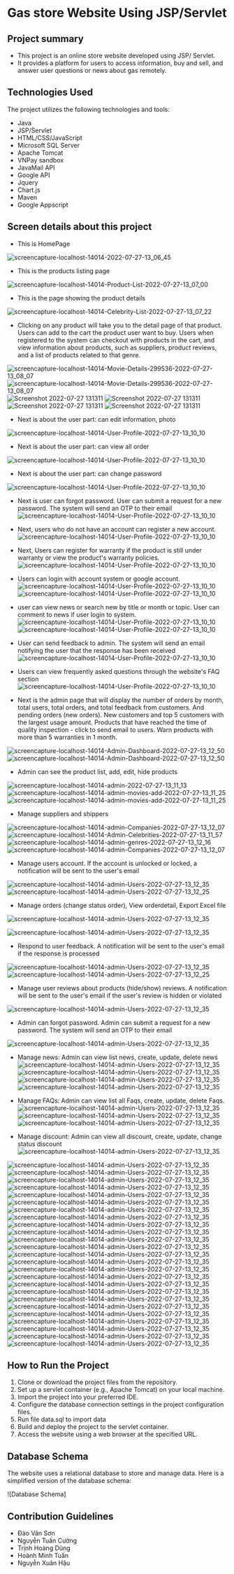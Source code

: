 # Gas store Website Using JSP/Servlet
## Project summary
- This project is an online store website developed using JSP/ Servlet. 
- It provides a platform for users to access information, buy and sell, and answer user questions or news about gas remotely.

## Technologies Used

The project utilizes the following technologies and tools:

- Java
- JSP/Servlet
- HTML/CSS/JavaScript
- Microsoft SQL Server
- Apache Tomcat
- VNPay sandbox
- JavaMail API
- Google API
- Jquery
- Chart.js
- Maven
- Google Appscript

## Screen details about this project

- This is HomePage

![screencapture-localhost-14014-2022-07-27-13_06_45](https://github.com/sowndv02/gas_store/blob/8427f935f77aa671a0bc125bb63097b69c5c182b/images/Web%20capture_3-8-2023_145231_localhost.jpeg)

- This is the products listing page

![screencapture-localhost-14014-Product-List-2022-07-27-13_07_00](https://github.com/sowndv02/gas_store/blob/8427f935f77aa671a0bc125bb63097b69c5c182b/images/Web%20capture_3-8-2023_15226_localhost.jpeg)

- This is the page showing the product details

![screencapture-localhost-14014-Celebrity-List-2022-07-27-13_07_22](https://github.com/sowndv02/gas_store/blob/8427f935f77aa671a0bc125bb63097b69c5c182b/images/Web%20capture_3-8-2023_15237_localhost.jpeg)

- Clicking on any product will take you to the detail page of that product. Users can add to the cart the product user want to buy. Users when registered to the system can checkout with products in the cart, and view information about products, such as suppliers, product reviews, and a list of products related to that genre.

![screencapture-localhost-14014-Movie-Details-299536-2022-07-27-13_08_07](https://github.com/sowndv02/gas_store/blob/4384586f709571ed0983ada4bdbb8cead275b436/images/Web%20capture_3-8-2023_195511_localhost.jpeg)
![screencapture-localhost-14014-Movie-Details-299536-2022-07-27-13_08_07](https://github.com/sowndv02/gas_store/blob/4384586f709571ed0983ada4bdbb8cead275b436/images/Web%20capture_3-8-2023_19551_localhost.jpeg)
![Screenshot 2022-07-27 131311](https://github.com/sowndv02/gas_store/blob/4384586f709571ed0983ada4bdbb8cead275b436/images/Screenshot%202023-08-03%20152403.png)
![Screenshot 2022-07-27 131311](https://github.com/sowndv02/gas_store/blob/25f9cd5e22eaf5212413c74bead718cef90bda47/images/Web%20capture_3-8-2023_15268_localhost.jpeg)
![Screenshot 2022-07-27 131311](https://github.com/sowndv02/gas_store/blob/25f9cd5e22eaf5212413c74bead718cef90bda47/images/Web%20capture_3-8-2023_152624_localhost.jpeg)
![Screenshot 2022-07-27 131311](https://github.com/sowndv02/gas_store/blob/25f9cd5e22eaf5212413c74bead718cef90bda47/images/Web%20capture_3-8-2023_152641_sandbox.vnpayment.vn.jpeg)

- Next is about the user part: can edit information, photo

![screencapture-localhost-14014-User-Profile-2022-07-27-13_10_10](https://github.com/sowndv02/gas_store/blob/4384586f709571ed0983ada4bdbb8cead275b436/images/Web%20capture_3-8-2023_152654_localhost.jpeg)

- Next is about the user part: can view all order

![screencapture-localhost-14014-User-Profile-2022-07-27-13_10_10](https://github.com/sowndv02/gas_store/blob/4384586f709571ed0983ada4bdbb8cead275b436/images/Web%20capture_3-8-2023_152721_localhost.jpeg)

- Next is about the user part: can change password

![screencapture-localhost-14014-User-Profile-2022-07-27-13_10_10](https://github.com/sowndv02/gas_store/blob/4384586f709571ed0983ada4bdbb8cead275b436/images/Web%20capture_3-8-2023_15274_localhost.jpeg)

- Next is user can forgot password. User can submit a request for a new password. The system will send an OTP to their email
![screencapture-localhost-14014-User-Profile-2022-07-27-13_10_10](https://github.com/sowndv02/gas_store/blob/4384586f709571ed0983ada4bdbb8cead275b436/images/Web%20capture_3-8-2023_152528_localhost.jpeg)

- Next, users who do not have an account can register a new account.
![screencapture-localhost-14014-User-Profile-2022-07-27-13_10_10](https://github.com/sowndv02/gas_store/blob/4384586f709571ed0983ada4bdbb8cead275b436/images/Web%20capture_3-8-2023_152517_localhost.jpeg)

- Next, Users can register for warranty if the product is still under warranty or view the product's warranty policies.
![screencapture-localhost-14014-User-Profile-2022-07-27-13_10_10](https://github.com/sowndv02/gas_store/blob/4384586f709571ed0983ada4bdbb8cead275b436/images/Web%20capture_3-8-2023_153015_localhost.jpeg)

- Users can login with account system or google account.
![screencapture-localhost-14014-User-Profile-2022-07-27-13_10_10](https://github.com/sowndv02/gas_store/blob/25f9cd5e22eaf5212413c74bead718cef90bda47/images/Web%20capture_3-8-2023_15257_localhost.jpeg)
![screencapture-localhost-14014-User-Profile-2022-07-27-13_10_10](https://github.com/sowndv02/gas_store/blob/25f9cd5e22eaf5212413c74bead718cef90bda47/images/Web%20capture_3-8-2023_152542_accounts.google.com.jpeg)

- user can view news or search new by title or month or topic. User can comment to news if user login to system.
![screencapture-localhost-14014-User-Profile-2022-07-27-13_10_10](https://github.com/sowndv02/gas_store/blob/25f9cd5e22eaf5212413c74bead718cef90bda47/images/Web%20capture_3-8-2023_15226_localhost.jpeg)
![screencapture-localhost-14014-User-Profile-2022-07-27-13_10_10](https://github.com/sowndv02/gas_store/blob/25f9cd5e22eaf5212413c74bead718cef90bda47/images/Web%20capture_3-8-2023_152250_localhost.jpeg)

- User can send feedback to admin. The system will send an email notifying the user that the response has been received
![screencapture-localhost-14014-User-Profile-2022-07-27-13_10_10](https://github.com/sowndv02/gas_store/blob/25f9cd5e22eaf5212413c74bead718cef90bda47/images/Web%20capture_3-8-2023_152430_localhost.jpeg)

- Users can view frequently asked questions through the website's FAQ section
![screencapture-localhost-14014-User-Profile-2022-07-27-13_10_10](https://github.com/sowndv02/gas_store/blob/25f9cd5e22eaf5212413c74bead718cef90bda47/images/Web%20capture_3-8-2023_152448_localhost.jpeg)

- Next is the admin page that will display the number of orders by month, total users, total orders, and total feedback from customers. And pending orders (new orders). New customers and top 5 customers with the largest usage amount. Products that have reached the time of quality inspection - click to send email to users. Warn products with more than 5 warranties in 1 month. 

![screencapture-localhost-14014-Admin-Dashboard-2022-07-27-13_12_50](https://github.com/sowndv02/gas_store/blob/8ac7ff6dd8d05b5bd86bc41c18ba302a4812ccf0/images/Web%20capture_3-8-2023_153151_localhost.jpeg)
![screencapture-localhost-14014-Admin-Dashboard-2022-07-27-13_12_50](https://github.com/sowndv02/gas_store/blob/8ac7ff6dd8d05b5bd86bc41c18ba302a4812ccf0/images/Screenshot%202023-08-03%20202950.png)

- Admin can see the product list, add, edit, hide products

![screencapture-localhost-14014-admin-2022-07-27-13_11_13](https://github.com/sowndv02/gas_store/blob/8ac7ff6dd8d05b5bd86bc41c18ba302a4812ccf0/images/Web%20capture_3-8-2023_15359_localhost.jpeg)
![screencapture-localhost-14014-admin-movies-add-2022-07-27-13_11_25](https://github.com/sowndv02/gas_store/blob/8ac7ff6dd8d05b5bd86bc41c18ba302a4812ccf0/images/Web%20capture_3-8-2023_153816_localhost.jpeg)
![screencapture-localhost-14014-admin-movies-add-2022-07-27-13_11_25](https://github.com/sowndv02/gas_store/blob/fd13c97559a5c129d72ca291baf7964ed0968cef/images/Web%20capture_3-8-2023_203453_localhost.jpeg)

- Manage suppliers and shippers

![screencapture-localhost-14014-admin-Companies-2022-07-27-13_12_07](https://github.com/sowndv02/gas_store/blob/fd13c97559a5c129d72ca291baf7964ed0968cef/images/Web%20capture_3-8-2023_153836_localhost.jpeg)
![screencapture-localhost-14014-Admin-Celebrities-2022-07-27-13_11_57](https://github.com/sowndv02/gas_store/blob/fd13c97559a5c129d72ca291baf7964ed0968cef/images/Web%20capture_3-8-2023_153826_localhost.jpeg)
![screencapture-localhost-14014-admin-genres-2022-07-27-13_12_16](https://github.com/sowndv02/gas_store/blob/fd13c97559a5c129d72ca291baf7964ed0968cef/images/Web%20capture_3-8-2023_153545_localhost.jpeg)
![screencapture-localhost-14014-admin-Companies-2022-07-27-13_12_07](https://github.com/sowndv02/gas_store/blob/fd13c97559a5c129d72ca291baf7964ed0968cef/images/Web%20capture_3-8-2023_15365_localhost.jpeg)

- Manage users account. If the account is unlocked or locked, a notification will be sent to the user's email

![screencapture-localhost-14014-admin-Users-2022-07-27-13_12_35](https://github.com/sowndv02/gas_store/blob/fd13c97559a5c129d72ca291baf7964ed0968cef/images/Web%20capture_3-8-2023_153456_localhost.jpeg)
![screencapture-localhost-14014-admin-Users-2022-07-27-13_12_25](https://github.com/sowndv02/gas_store/blob/fd13c97559a5c129d72ca291baf7964ed0968cef/images/Web%20capture_3-8-2023_153616_localhost.jpeg)

- Manage orders (change status order), View orderdetail, Export Excel file

![screencapture-localhost-14014-admin-Users-2022-07-27-13_12_35](https://github.com/sowndv02/gas_store/blob/fd13c97559a5c129d72ca291baf7964ed0968cef/images/Web%20capture_3-8-2023_15339_localhost.jpeg)

![screencapture-localhost-14014-admin-Users-2022-07-27-13_12_35](https://github.com/sowndv02/gas_store/blob/fd13c97559a5c129d72ca291baf7964ed0968cef/images/Web%20capture_3-8-2023_153324_localhost.jpeg)

- Respond to user feedback. A notification will be sent to the user's email if the response is processed

![screencapture-localhost-14014-admin-Users-2022-07-27-13_12_35](https://github.com/sowndv02/gas_store/blob/fd13c97559a5c129d72ca291baf7964ed0968cef/images/Web%20capture_3-8-2023_153243_localhost.jpeg)
![screencapture-localhost-14014-admin-Users-2022-07-27-13_12_25](https://github.com/sowndv02/gas_store/blob/fd13c97559a5c129d72ca291baf7964ed0968cef/images/Web%20capture_3-8-2023_153254_localhost.jpeg)

- Manage user reviews about products (hide/show) reviews. A notification will be sent to the user's email if the user's review is hidden or violated

![screencapture-localhost-14014-admin-Users-2022-07-27-13_12_35](https://github.com/sowndv02/gas_store/blob/fd13c97559a5c129d72ca291baf7964ed0968cef/images/Web%20capture_3-8-2023_153339_localhost.jpeg)

- Admin can forgot password. Admin can submit a request for a new password. The system will send an OTP to their email

![screencapture-localhost-14014-admin-Users-2022-07-27-13_12_35](https://github.com/sowndv02/gas_store/blob/fd13c97559a5c129d72ca291baf7964ed0968cef/images/Screenshot%202023-08-03%20153127.png)

- Manage news: Admin can view list news, create, update, delete news
![screencapture-localhost-14014-admin-Users-2022-07-27-13_12_35](https://github.com/sowndv02/gas_store/blob/fd13c97559a5c129d72ca291baf7964ed0968cef/images/Web%20capture_3-8-2023_153347_localhost.jpeg)
![screencapture-localhost-14014-admin-Users-2022-07-27-13_12_35](https://github.com/sowndv02/gas_store/blob/fd13c97559a5c129d72ca291baf7964ed0968cef/images/Web%20capture_3-8-2023_15341_localhost.jpeg)
![screencapture-localhost-14014-admin-Users-2022-07-27-13_12_35](https://github.com/sowndv02/gas_store/blob/fd13c97559a5c129d72ca291baf7964ed0968cef/images/Web%20capture_3-8-2023_15385_localhost.jpeg)
![screencapture-localhost-14014-admin-Users-2022-07-27-13_12_35](https://github.com/sowndv02/gas_store/blob/fd13c97559a5c129d72ca291baf7964ed0968cef/images/Web%20capture_3-8-2023_15385_localhost.jpeg)

- Manage FAQs: Admin can view list all Faqs, create, update, delete Faqs.
![screencapture-localhost-14014-admin-Users-2022-07-27-13_12_35](https://github.com/sowndv02/gas_store/blob/fd13c97559a5c129d72ca291baf7964ed0968cef/images/Web%20capture_3-8-2023_153435_localhost.jpeg)
![screencapture-localhost-14014-admin-Users-2022-07-27-13_12_35](https://github.com/sowndv02/gas_store/blob/fd13c97559a5c129d72ca291baf7964ed0968cef/images/Web%20capture_3-8-2023_153732_localhost.jpeg)
![screencapture-localhost-14014-admin-Users-2022-07-27-13_12_35](https://github.com/sowndv02/gas_store/blob/fd13c97559a5c129d72ca291baf7964ed0968cef/images/Web%20capture_3-8-2023_153747_localhost.jpeg)

- Manage discount: Admin can view all discount, create, update, change status discount
![screencapture-localhost-14014-admin-Users-2022-07-27-13_12_35](https://github.com/sowndv02/gas_store/blob/fd13c97559a5c129d72ca291baf7964ed0968cef/images/Web%20capture_3-8-2023_153427_localhost.jpeg)

![screencapture-localhost-14014-admin-Users-2022-07-27-13_12_35]()
![screencapture-localhost-14014-admin-Users-2022-07-27-13_12_35]()
![screencapture-localhost-14014-admin-Users-2022-07-27-13_12_35]()
![screencapture-localhost-14014-admin-Users-2022-07-27-13_12_35]()
![screencapture-localhost-14014-admin-Users-2022-07-27-13_12_35]()
![screencapture-localhost-14014-admin-Users-2022-07-27-13_12_35]()
![screencapture-localhost-14014-admin-Users-2022-07-27-13_12_35]()
![screencapture-localhost-14014-admin-Users-2022-07-27-13_12_35]()
![screencapture-localhost-14014-admin-Users-2022-07-27-13_12_35]()
![screencapture-localhost-14014-admin-Users-2022-07-27-13_12_35]()
![screencapture-localhost-14014-admin-Users-2022-07-27-13_12_35]()
![screencapture-localhost-14014-admin-Users-2022-07-27-13_12_35]()
![screencapture-localhost-14014-admin-Users-2022-07-27-13_12_35]()
![screencapture-localhost-14014-admin-Users-2022-07-27-13_12_35]()
![screencapture-localhost-14014-admin-Users-2022-07-27-13_12_35]()
![screencapture-localhost-14014-admin-Users-2022-07-27-13_12_35]()
![screencapture-localhost-14014-admin-Users-2022-07-27-13_12_35]()
![screencapture-localhost-14014-admin-Users-2022-07-27-13_12_35]()
![screencapture-localhost-14014-admin-Users-2022-07-27-13_12_35]()
![screencapture-localhost-14014-admin-Users-2022-07-27-13_12_35]()
![screencapture-localhost-14014-admin-Users-2022-07-27-13_12_35]()
![screencapture-localhost-14014-admin-Users-2022-07-27-13_12_35]()
![screencapture-localhost-14014-admin-Users-2022-07-27-13_12_35]()
![screencapture-localhost-14014-admin-Users-2022-07-27-13_12_35]()
![screencapture-localhost-14014-admin-Users-2022-07-27-13_12_35]()

## How to Run the Project

1. Clone or download the project files from the repository.
2. Set up a servlet container (e.g., Apache Tomcat) on your local machine.
3. Import the project into your preferred IDE.
4. Configure the database connection settings in the project configuration files.
5. Run file data.sql to import data
6. Build and deploy the project to the servlet container.
7. Access the website using a web browser at the specified URL.


## Database Schema

The website uses a relational database to store and manage data. Here is a simplified version of the database schema:

![Database Schema]

## Contribution Guidelines
- Đào Văn Sơn
- Nguyễn Tuấn Cường
- Trịnh Hoàng Dũng
- Hoành Minh Tuấn
- Nguyễn Xuân Hậu
